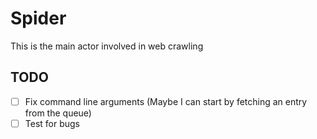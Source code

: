 # Spider

This is the main actor involved in web crawling

## TODO

- [ ] Fix command line arguments (Maybe I can start by fetching an entry from the queue)
- [ ] Test for bugs
